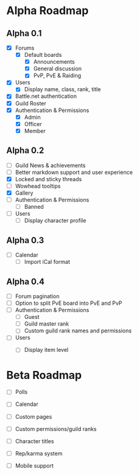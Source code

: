 Alpha Roadmap
=======

## Alpha 0.1
- [x] Forums
    - [x] Default boards
       - [x] Announcements
       - [x] General discussion
       - [x] PvP, PvE &amp; Raiding
- [x] Users
    - [x] Display name, class, rank, title
- [x] Battle.net authentication
- [x] Guild Roster
- [x] Authentication & Permissions
    - [x] Admin
    - [x] Officer
    - [x] Member

## Alpha 0.2
- [ ] Guild News & achievements
- [ ] Better markdown support and user experience
- [x] Locked and sticky threads
- [ ] Wowhead tooltips
- [x] Gallery
- [ ] Authentication & Permissions
    - [ ] Banned
- [ ] Users
    - [ ] Display character profile

## Alpha 0.3 
- [ ] Calendar
    - [ ] Import iCal format

## Alpha 0.4
- [ ] Forum pagination
- [ ] Option to split PvE board into PvE and PvP
- [ ] Authentication & Permissions
    - [ ] Guest
    - [ ] Guild master rank
    - [ ] Custom guild rank names and permissions
- [ ] Users
    - [ ] Display item level


Beta Roadmap
=======
- [ ] Polls
- [ ] Calendar
- [ ] Custom pages
- [ ] Custom permissions/guild ranks
- [ ] Character titles
- [ ] Rep/karma system
- [ ] Mobile support

